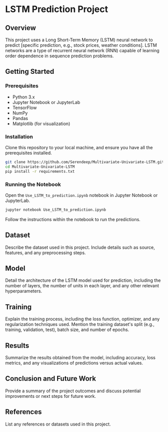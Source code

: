 
# LSTM Prediction Project

## Overview
This project uses a Long Short-Term Memory (LSTM) neural network to predict [specific prediction, e.g., stock prices, weather conditions]. LSTM networks are a type of recurrent neural network (RNN) capable of learning order dependence in sequence prediction problems.

## Getting Started

### Prerequisites
- Python 3.x
- Jupyter Notebook or JupyterLab
- TensorFlow
- NumPy
- Pandas
- Matplotlib (for visualization)

### Installation
Clone this repository to your local machine, and ensure you have all the prerequisites installed.

```bash
git clone https://github.com/Serendeep/Multivariate-Univariate-LSTM.git
cd Multivariate-Univariate-LSTM
pip install -r requirements.txt
```

### Running the Notebook
Open the `Use_LSTM_to_prediction.ipynb` notebook in Jupyter Notebook or JupyterLab.

```bash
jupyter notebook Use_LSTM_to_prediction.ipynb
```

Follow the instructions within the notebook to run the predictions.

## Dataset
Describe the dataset used in this project. Include details such as source, features, and any preprocessing steps.

## Model
Detail the architecture of the LSTM model used for prediction, including the number of layers, the number of units in each layer, and any other relevant hyperparameters.

## Training
Explain the training process, including the loss function, optimizer, and any regularization techniques used. Mention the training dataset's split (e.g., training, validation, test), batch size, and number of epochs.

## Results
Summarize the results obtained from the model, including accuracy, loss metrics, and any visualizations of predictions versus actual values.

## Conclusion and Future Work
Provide a summary of the project outcomes and discuss potential improvements or next steps for future work.

## References
List any references or datasets used in this project.
